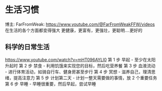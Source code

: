 # 生活习惯

博主: 
FarFromWeak: https://www.youtube.com/@FarFromWeakFFW/videos
在生活的各个方面都变得强大
更健康，更富有，更强壮，更聪明....更好的



## 科学的日常生活
https://www.youtube.com/watch?v=mHT096AYLl0
第 1 步 早起 - 至少在太阳升起时
第 2 步 禁食 - 利用饥饿来实现您的目标，然后吃营养餐
第 3 步 血液流动 - 进行体育活动，如骑自行车、健身房甚至步行
第 4 步 冥想 - 滋养自己，理清思绪，提高注意力
第 5 步 计划第二天 - 计划一整天需要做的事情，放 2 个重要任务
第 6 步 早睡 - 早睡很重要，然后早起，尝试早睡